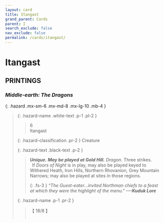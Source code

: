 ```yaml
---
layout: card
title: Itangast
grand_parent: Cards
parent: I
search_exclude: false
nav_exclude: false
permalink: /cards/itangast/
---
```


# Itangast


## PRINTINGS


### _Middle-earth: The Dragons_

{: .hazard .mx-sm-6 .mx-md-8 .mx-lg-10 .mb-4 }
> {: .hazard-name .white-text .p-1 .pl-2 }
> > <div class="hazard-mp">6</div>
> > <div class="card-name">Itangast</div>
>
> {: .hazard-classification .pr-2 }
> Creature
>
> {: .hazard-text .black-text .p-2 }
> > _**Unique.**_ ***May be played at Gold Hill.*** _Dragon._ Three strikes. <br>&ensp;If _Doors of Night_ is in play, may also be played keyed to Withered Heath, Iron Hills, Northern Rhovanion, Grey Mountain Narrows; may also be played at sites in those regions. 
> > 
> > {: .fs-3 } 
> > _“The Guest-eater...invited Northman chiefs to a feast at which they were the highlight of the menu."_ ***---&#65279;Kuduk&nbsp;Lore*** 
>
> {: .hazard-name .p-1 .pr-2 }
> > <div class="card-shield">【 18/8 】</div>
> > <div class="card-corruption">&nbsp;</div>


